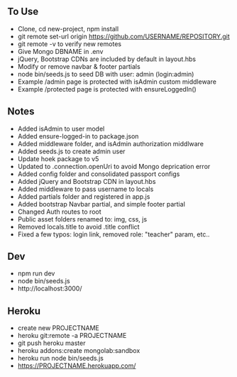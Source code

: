 ## To Use
- Clone, cd new-project, npm install
- git remote set-url origin https://github.com/USERNAME/REPOSITORY.git
- git remote -v   to verify new remotes
- Give Mongo DBNAME in .env
- jQuery, Bootstrap CDNs are included by default in layout.hbs
- Modify or remove navbar & footer partials
- node bin/seeds.js to seed DB with user: admin (login:admin)
- Example /admin page is protected with isAdmin custom middleware
- Example /protected page is protected with ensureLoggedIn()

## Notes
- Added isAdmin to user model
- Added ensure-logged-in to package.json
- Added middleware folder, and isAdmin authorization middlware
- Added seeds.js to create admin user
- Update hoek package to v5
- Updated to .connection.openUri to avoid Mongo deprication error
- Added config folder and consolidated passport configs
- Added jQuery and Bootstrap CDN in layout.hbs
- Added middleware to pass username to locals
- Added partials folder and registered in app.js
- Added bootstrap Navbar partial, and simple footer partial
- Changed Auth routes to root
- Public asset folders renamed to: img, css, js
- Removed locals.title to avoid .title conflict
- Fixed a few typos: login link, removed role: "teacher" param, etc..
 
 ## Dev
 - npm run dev
 - node bin/seeds.js
 - http://localhost:3000/

 ## Heroku
 - create new PROJECTNAME
 - heroku git:remote -a PROJECTNAME
 - git push heroku master
 - heroku addons:create mongolab:sandbox
 - heroku run node bin/seeds.js
 - https://PROJECTNAME.herokuapp.com/


